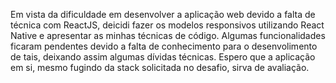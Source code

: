 Em vista da dificuldade em desenvolver a aplicação web devido a falta de técnica com ReactJS, deicidi fazer os modelos responsivos utilizando React Native e apresentar 
as minhas técnicas de código.
Algumas funcionalidades ficaram pendentes devido a falta de conhecimento para o desenvolimento de tais, deixando assim algumas dívidas técnicas. 
Espero que a aplicação em si, mesmo fugindo da stack solicitada no desafio, sirva de avaliação.
